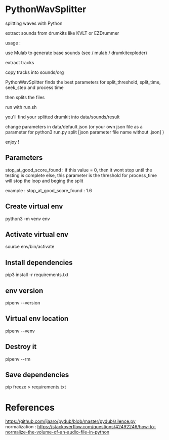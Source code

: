# PythonWavSplitter
splitting waves with Python

extract sounds from drumkits like KVLT or EZDrummer

usage :

use Mulab to generate base sounds (see / mulab / drumkitexploder)

extract tracks

copy tracks into sounds/org

PythonWavSplitter finds the best parameters for split_threshold, split_time, seek_step and process time

then splits the files

run with run.sh

you'll find your splitted drumkit into data/sounds/result

change parameters in data/default.json (or your own json file as a parameter for python3 run.py split [json parameter file name without .json] )

enjoy !

## Parameters

stop_at_good_score_found : if this value = 0, then it wont stop until the testing is complete
else, this parameter is the threshold for process_time will stop the loop and beging the split

example : stop_at_good_score_found : 1.6
## Create virtual env

python3 -m venv env

## Activate virtual env 

source env/bin/activate

## Install dependencies

pip3 install -r requirements.txt

## env version

pipenv --version

## Virtual env location

pipenv --venv

## Destroy it

pipenv --rm

## Save dependencies

pip freeze > requirements.txt

# References

https://github.com/jiaaro/pydub/blob/master/pydub/silence.py
normalization :
https://stackoverflow.com/questions/42492246/how-to-normalize-the-volume-of-an-audio-file-in-python
